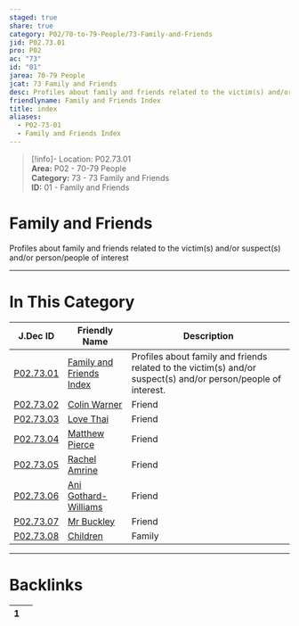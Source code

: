 ```yaml
---  
staged: true  
share: true  
category: P02/70-to-79-People/73-Family-and-Friends  
jid: P02.73.01  
pro: P02  
ac: "73"  
id: "01"  
jarea: 70-79 People  
jcat: 73 Family and Friends  
desc: Profiles about family and friends related to the victim(s) and/or suspect(s) and/or person/people of interest.  
friendlyname: Family and Friends Index  
title: index  
aliases:  
  - P02-73-01  
  - Family and Friends Index  
---  
```

  
>[!info]- Location: P02.73.01  
>**Area:** P02 - 70-79 People  
>**Category:** 73 - 73 Family and Friends  
>**ID:** 01 - Family and Friends  
  
# Family and Friends  
  
Profiles about family and friends related to the victim(s) and/or suspect(s) and/or person/people of interest  
   
  
  
---  
# In This Category  
  
| J.Dec ID                                                                                                       | Friendly Name                                                                                                             | Description                                                                                                    |  
| -------------------------------------------------------------------------------------------------------------- | ------------------------------------------------------------------------------------------------------------------------- | -------------------------------------------------------------------------------------------------------------- |  
| [P02.73.01](index.md)                   | [Family and Friends Index](index.md)               | Profiles about family and friends related to the victim(s) and/or suspect(s) and/or person/people of interest. |  
| [P02.73.02](./02-Colin-Warner.md)         | [Colin Warner](./02-Colin-Warner.md)                 | Friend                                                                                                         |  
| [P02.73.03](./03-Love-Thai.md)            | [Love Thai](./03-Love-Thai.md)                       | Friend                                                                                                         |  
| [P02.73.04](./04-Matthew-Pierce.md)       | [Matthew Pierce](./04-Matthew-Pierce.md)             | Friend                                                                                                         |  
| [P02.73.05](./05-Rachel-Amrine.md)        | [Rachel Amrine](./05-Rachel-Amrine.md)               | Friend                                                                                                         |  
| [P02.73.06](./06-Ani-Gothard-Williams.md) | [Ani Gothard-Williams](./06-Ani-Gothard-Williams.md) | Friend                                                                                                         |  
| [P02.73.07](./07-Mr-Buckley.md)           | [Mr Buckley](./07-Mr-Buckley.md)                     | Friend                                                                                                         |  
| [P02.73.08](./08-Children.md)             | [Children](./08-Children.md)                         | Family                                                                                                         |  
  
  
---  
# Backlinks  
<div><table class="dataview table-view-table"><thead class="table-view-thead"><tr class="table-view-tr-header"><th class="table-view-th"><span></span><span class="dataview small-text">1</span></th><th class="table-view-th"><span></span></th></tr></thead><tbody class="table-view-tbody"></tbody></table></div>
